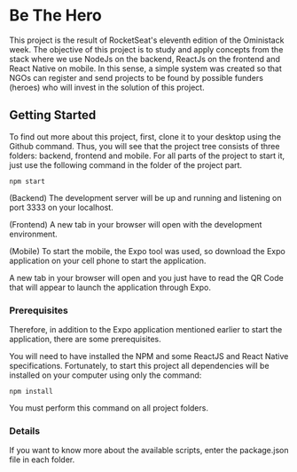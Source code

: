# Be The Hero

This project is the result of RocketSeat's eleventh edition of the Oministack week. The objective of this project is to study and apply concepts from the stack where we use NodeJs on the backend, ReactJs on the frontend and React Native on mobile. In this sense, a simple system was created so that NGOs can register and send projects to be found by possible funders (heroes) who will invest in the solution of this project.

## Getting Started

To find out more about this project, first, clone it to your desktop using the Github command. Thus, you will see that the project tree consists of three folders: backend, frontend and mobile. For all parts of the project to start it, just use the following command in the folder of the project part.

```
npm start
```

(Backend) The development server will be up and running and listening on port 3333 on your localhost.

(Frontend) A new tab in your browser will open with the development environment.

(Mobile) To start the mobile, the Expo tool was used, so download the Expo application on your cell phone to start the application.

A new tab in your browser will open and you just have to read the QR Code that will appear to launch the application through Expo.

### Prerequisites

Therefore, in addition to the Expo application mentioned earlier to start the application, there are some prerequisites.

You will need to have installed the NPM and some ReactJS and React Native specifications. Fortunately, to start this project all dependencies will be installed on your computer using only the command:

```
npm install
```

You must perform this command on all project folders.

### Details

If you want to know more about the available scripts, enter the package.json file in each folder.